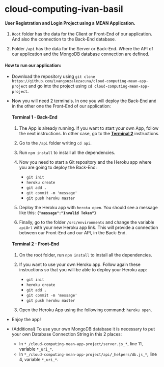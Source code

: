 # cloud-computing-ivan-basil

#### User Registration and Login Project using a MEAN Application.

1. `Root` folder has the data for the Client or Front-End of our application. And also the connection to the Back-End database.

2. Folder `/api` has the data for the Server or Back-End. Where the API of our application and the MongoDB database connection are defined.



#### **How to run our application:**

- Download the repository using `git clone https://github.com/ivangonzalezacuna/cloud-computing-mean-app-project` and go into the project using `cd cloud-computing-mean-app-project`.

- Now you will need 2 terminals. In one you will deploy the Back-End and in the other one the Front-End of our application:

  #### **Terminal 1 - Back-End**
  
    1. The App is already running. If you want to start your own App, follow the next instructions. In other case, go to the [**Terminal 2**](#terminal-2---front-end) instructions.
    2. Go to the `/api` folder writing `cd api`. 
    3. Run `npm install` to install all the dependencies.
    4. Now you need to start a Git repository and the Heroku app where you are going to deploy the Back-End: 
        - `git init`
        - `heroku create`
        - `git add .`
        - `git commit -m 'message'`
        - `git push heroku master`
      
    5. Deploy the Heroku app with `heroku open`. You should see a message like this: **`{"message":"Invalid Token"}`**
    6. Finally, go to the folder `/src/environments` and change the variable `apiUrl` with your new Heroku app link. This will provide a connection between our Front-End and our API, in the Back-End.


  #### **Terminal 2 - Front-End**
  
    1. On the root folder, run `npm install` to install all the dependencies.
    2. If you want to use your own Heroku app. Follow again these instructions so that you will be able to deploy your Heroku app:
        - `git init`
        - `heroku create`
        - `git add .`
        - `git commit -m 'message'`
        - `git push heroku master`
        
    3. Open the Heroku App using the following command: `heroku open`.
    
- Enjoy the app!

- (Additional) To use your own MongoDB database it is necessary to put your own Database Connection String in this 2 places:
  - In `*_/cloud-computing-mean-app-project/server.js_*`, line 11, variable `*_uri_*`.
  - In `*_/cloud-computing-mean-app-project/api/_helpers/db.js_*`, line 4, variable `*_uri_*`.
  
